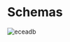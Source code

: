# Schemas

![eceadb](https://user-images.githubusercontent.com/63253383/210140288-b791f989-0729-4a8d-ac4d-e501347bc7ad.jpg)